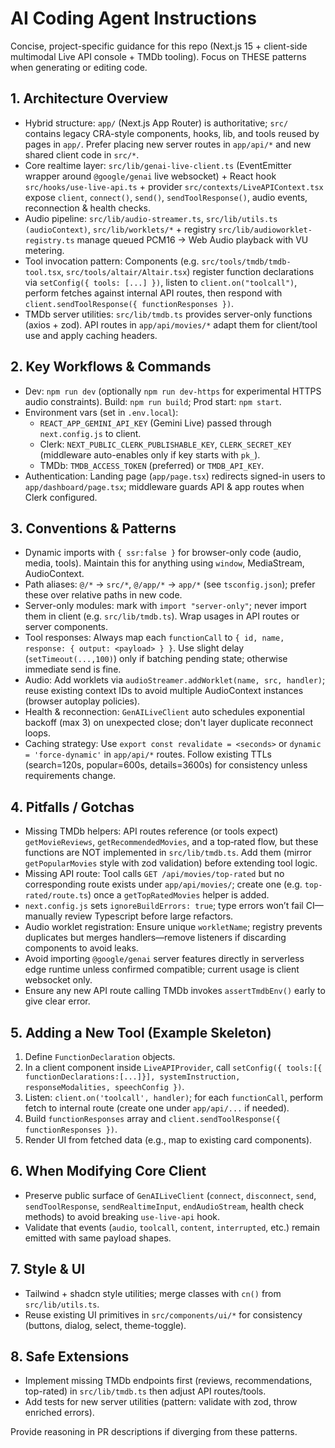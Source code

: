 # AI Coding Agent Instructions

Concise, project-specific guidance for this repo (Next.js 15 + client-side multimodal Live API console + TMDb tooling). Focus on THESE patterns when generating or editing code.

## 1. Architecture Overview

- Hybrid structure: `app/` (Next.js App Router) is authoritative; `src/` contains legacy CRA-style components, hooks, lib, and tools reused by pages in `app/`. Prefer placing new server routes in `app/api/*` and new shared client code in `src/*`.
- Core realtime layer: `src/lib/genai-live-client.ts` (EventEmitter wrapper around `@google/genai` live websocket) + React hook `src/hooks/use-live-api.ts` + provider `src/contexts/LiveAPIContext.tsx` expose `client`, `connect()`, `send()`, `sendToolResponse()`, audio events, reconnection & health checks.
- Audio pipeline: `src/lib/audio-streamer.ts`, `src/lib/utils.ts (audioContext)`, `src/lib/worklets/*` + registry `src/lib/audioworklet-registry.ts` manage queued PCM16 -> Web Audio playback with VU metering.
- Tool invocation pattern: Components (e.g. `src/tools/tmdb/tmdb-tool.tsx`, `src/tools/altair/Altair.tsx`) register function declarations via `setConfig({ tools: [...] })`, listen to `client.on("toolcall")`, perform fetches against internal API routes, then respond with `client.sendToolResponse({ functionResponses })`.
- TMDb server utilities: `src/lib/tmdb.ts` provides server-only functions (axios + zod). API routes in `app/api/movies/*` adapt them for client/tool use and apply caching headers.

## 2. Key Workflows & Commands

- Dev: `npm run dev` (optionally `npm run dev-https` for experimental HTTPS audio constraints). Build: `npm run build`; Prod start: `npm start`.
- Environment vars (set in `.env.local`):
  - `REACT_APP_GEMINI_API_KEY` (Gemini Live) passed through `next.config.js` to client.
  - Clerk: `NEXT_PUBLIC_CLERK_PUBLISHABLE_KEY`, `CLERK_SECRET_KEY` (middleware auto-enables only if key starts with `pk_`).
  - TMDb: `TMDB_ACCESS_TOKEN` (preferred) or `TMDB_API_KEY`.
- Authentication: Landing page (`app/page.tsx`) redirects signed-in users to `app/dashboard/page.tsx`; middleware guards API & app routes when Clerk configured.

## 3. Conventions & Patterns

- Dynamic imports with `{ ssr:false }` for browser-only code (audio, media, tools). Maintain this for anything using `window`, MediaStream, AudioContext.
- Path aliases: `@/*` -> `src/*`, `@/app/*` -> `app/*` (see `tsconfig.json`); prefer these over relative paths in new code.
- Server-only modules: mark with `import "server-only"`; never import them in client (e.g. `src/lib/tmdb.ts`). Wrap usages in API routes or server components.
- Tool responses: Always map each `functionCall` to `{ id, name, response: { output: <payload> } }`. Use slight delay (`setTimeout(...,100)`) only if batching pending state; otherwise immediate send is fine.
- Audio: Add worklets via `audioStreamer.addWorklet(name, src, handler)`; reuse existing context IDs to avoid multiple AudioContext instances (browser autoplay policies).
- Health & reconnection: `GenAILiveClient` auto schedules exponential backoff (max 3) on unexpected close; don't layer duplicate reconnect loops.
- Caching strategy: Use `export const revalidate = <seconds>` or `dynamic = 'force-dynamic'` in `app/api/*` routes. Follow existing TTLs (search=120s, popular=600s, details=3600s) for consistency unless requirements change.

## 4. Pitfalls / Gotchas

- Missing TMDb helpers: API routes reference (or tools expect) `getMovieReviews`, `getRecommendedMovies`, and a top‑rated flow, but these functions are NOT implemented in `src/lib/tmdb.ts`. Add them (mirror `getPopularMovies` style with zod validation) before extending tool logic.
- Missing API route: Tool calls `GET /api/movies/top-rated` but no corresponding route exists under `app/api/movies/`; create one (e.g. `top-rated/route.ts`) once a `getTopRatedMovies` helper is added.
- `next.config.js` sets `ignoreBuildErrors: true`; type errors won’t fail CI—manually review Typescript before large refactors.
- Audio worklet registration: Ensure unique `workletName`; registry prevents duplicates but merges handlers—remove listeners if discarding components to avoid leaks.
- Avoid importing `@google/genai` server features directly in serverless edge runtime unless confirmed compatible; current usage is client websocket only.
- Ensure any new API route calling TMDb invokes `assertTmdbEnv()` early to give clear error.

## 5. Adding a New Tool (Example Skeleton)

1. Define `FunctionDeclaration` objects.
2. In a client component inside `LiveAPIProvider`, call `setConfig({ tools:[{ functionDeclarations:[...]}], systemInstruction, responseModalities, speechConfig })`.
3. Listen: `client.on('toolcall', handler)`; for each `functionCall`, perform fetch to internal route (create one under `app/api/...` if needed).
4. Build `functionResponses` array and `client.sendToolResponse({ functionResponses })`.
5. Render UI from fetched data (e.g., map to existing card components).

## 6. When Modifying Core Client

- Preserve public surface of `GenAILiveClient` (`connect`, `disconnect`, `send`, `sendToolResponse`, `sendRealtimeInput`, `endAudioStream`, health check methods) to avoid breaking `use-live-api` hook.
- Validate that events (`audio`, `toolcall`, `content`, `interrupted`, etc.) remain emitted with same payload shapes.

## 7. Style & UI

- Tailwind + shadcn style utilities; merge classes with `cn()` from `src/lib/utils.ts`.
- Reuse existing UI primitives in `src/components/ui/*` for consistency (buttons, dialog, select, theme-toggle).

## 8. Safe Extensions

- Implement missing TMDb endpoints first (reviews, recommendations, top-rated) in `src/lib/tmdb.ts` then adjust API routes/tools.
- Add tests for new server utilities (pattern: validate with zod, throw enriched errors).

Provide reasoning in PR descriptions if diverging from these patterns.
